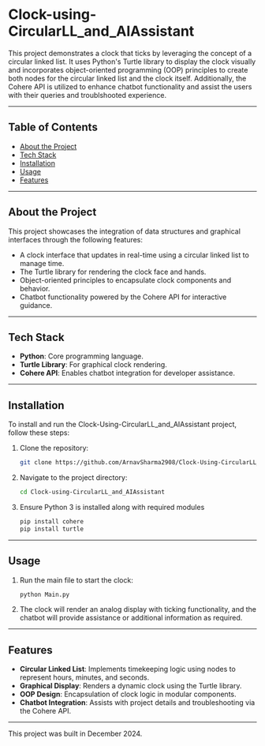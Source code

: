# Clock-using-CircularLL_and_AIAssistant

This project demonstrates a clock that ticks by leveraging the concept of a circular linked list. It uses Python's Turtle library to display the clock visually and incorporates object-oriented programming (OOP) principles to create both nodes for the circular linked list and the clock itself. Additionally, the Cohere API is utilized to enhance chatbot functionality and assist the users with their queries and troublshooted experience.

---

## Table of Contents

- [About the Project](#about-the-project)
- [Tech Stack](#tech-stack)
- [Installation](#installation)
- [Usage](#usage)
- [Features](#features)

---

## About the Project

This project showcases the integration of data structures and graphical interfaces through the following features:

- A clock interface that updates in real-time using a circular linked list to manage time.
- The Turtle library for rendering the clock face and hands.
- Object-oriented principles to encapsulate clock components and behavior.
- Chatbot functionality powered by the Cohere API for interactive guidance.

---

## Tech Stack

- **Python**: Core programming language.
- **Turtle Library**: For graphical clock rendering.
- **Cohere API**: Enables chatbot integration for developer assistance.

---

## Installation

To install and run the Clock-Using-CircularLL_and_AIAssistant project, follow these steps:

1. Clone the repository:
   
   ```bash
   git clone https://github.com/ArnavSharma2908/Clock-Using-CircularLL_and_AIAssistant
   ```

2. Navigate to the project directory:
   
   ```bash
   cd Clock-using-CircularLL_and_AIAssistant
   ```

3. Ensure Python 3 is installed along with required modules

   ```bash
   pip install cohere
   pip install turtle
   ```

---

## Usage

1. Run the main file to start the clock:
   
   ```bash
   python Main.py
   ```

2. The clock will render an analog display with ticking functionality, and the chatbot will provide assistance or additional information as required.

---

## Features

- **Circular Linked List**: Implements timekeeping logic using nodes to represent hours, minutes, and seconds.
- **Graphical Display**: Renders a dynamic clock using the Turtle library.
- **OOP Design**: Encapsulation of clock logic in modular components.
- **Chatbot Integration**: Assists with project details and troubleshooting via the Cohere API.

---

This project was built in December 2024.
